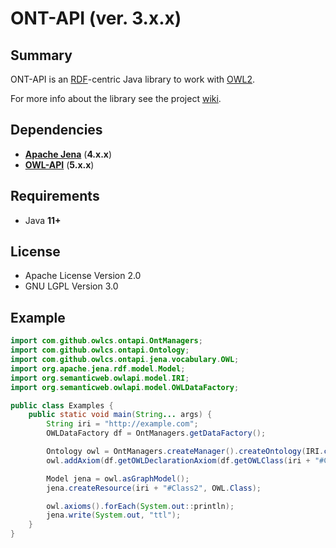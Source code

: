 # ONT-API (ver. 3.x.x)

## Summary

ONT-API is an [RDF](https://www.w3.org/TR/rdf11-concepts/)-centric Java library to work with [OWL2](https://www.w3.org/TR/owl2-syntax/).

For more info about the library see the project [wiki](https://github.com/owlcs/ont-api/wiki).

## Dependencies

- **[Apache Jena](https://github.com/apache/jena)** (**4.x.x**)
- **[OWL-API](https://github.com/owlcs/owlapi)** (**5.x.x**)

## Requirements

- Java **11+**

## License

* Apache License Version 2.0
* GNU LGPL Version 3.0

## Example
```java
import com.github.owlcs.ontapi.OntManagers;
import com.github.owlcs.ontapi.Ontology;
import com.github.owlcs.ontapi.jena.vocabulary.OWL;
import org.apache.jena.rdf.model.Model;
import org.semanticweb.owlapi.model.IRI;
import org.semanticweb.owlapi.model.OWLDataFactory;

public class Examples {
    public static void main(String... args) {
        String iri = "http://example.com";
        OWLDataFactory df = OntManagers.getDataFactory();

        Ontology owl = OntManagers.createManager().createOntology(IRI.create(iri));
        owl.addAxiom(df.getOWLDeclarationAxiom(df.getOWLClass(iri + "#Class1")));

        Model jena = owl.asGraphModel();
        jena.createResource(iri + "#Class2", OWL.Class);

        owl.axioms().forEach(System.out::println);
        jena.write(System.out, "ttl");
    }
}
```

